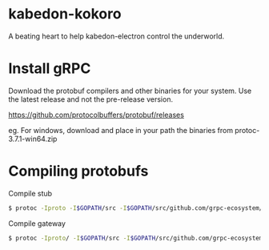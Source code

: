 # kabedon-kokoro
A beating heart to help kabedon-electron control the underworld.

# Install gRPC

Download the protobuf compilers and other binaries for your system. Use the latest release and not the pre-release version.

https://github.com/protocolbuffers/protobuf/releases

eg. For windows, download and place in your path the binaries from protoc-3.7.1-win64.zip 

# Compiling protobufs
Compile stub
```bash
$ protoc -Iproto -I$GOPATH/src -I$GOPATH/src/github.com/grpc-ecosystem/grpc-gateway/third_party/googleapis --go_out=plugins=grpc:proto proto/helloworld.proto
```
Compile gateway
```bash
$ protoc -Iproto/ -I$GOPATH/src -I$GOPATH/src/github.com/grpc-ecosystem/grpc-gateway/third_party/googleapis --grpc-gateway_out=logtostderr=true:proto proto/helloworld.proto
```